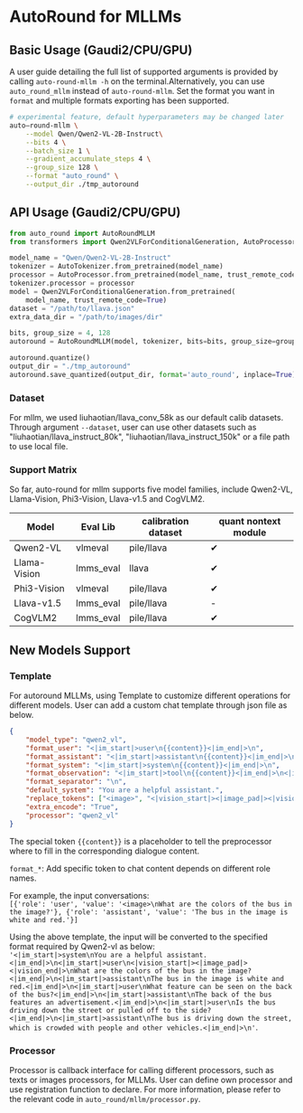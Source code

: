# AutoRound for MLLMs
## Basic Usage (Gaudi2/CPU/GPU)
A user guide detailing the full list of supported arguments is provided by calling ```auto-round-mllm -h``` on the terminal.Alternatively, you can use ```auto_round_mllm``` instead of ```auto-round-mllm```. Set the format you want in `format` and
multiple formats exporting has been supported.

```bash
# experimental feature, default hyperparameters may be changed later
auto—round-mllm \
    --model Qwen/Qwen2-VL-2B-Instruct\
    --bits 4 \
    --batch_size 1 \
    --gradient_accumulate_steps 4 \
    --group_size 128 \
    --format "auto_round" \
    --output_dir ./tmp_autoround
```
## API Usage (Gaudi2/CPU/GPU)
```python
from auto_round import AutoRoundMLLM
from transformers import Qwen2VLForConditionalGeneration, AutoProcessor, AutoTokenizer

model_name = "Qwen/Qwen2-VL-2B-Instruct"
tokenizer = AutoTokenizer.from_pretrained(model_name)
processor = AutoProcessor.from_pretrained(model_name, trust_remote_code=trust_remote_code)
tokenizer.processor = processor
model = Qwen2VLForConditionalGeneration.from_pretrained(
    model_name, trust_remote_code=True) 
dataset = "/path/to/llava.json"
extra_data_dir = "/path/to/images/dir" 

bits, group_size = 4, 128
autoround = AutoRoundMLLM(model, tokenizer, bits=bits, group_size=group_size, dataset=dataset, extra_data_dir=extra_data_dir)

autoround.quantize()
output_dir = "./tmp_autoround"
autoround.save_quantized(output_dir, format='auto_round', inplace=True)
```

### Dataset
For mllm, we used liuhaotian/llava_conv_58k as our default calib datasets. Through argument ```--dataset```, user can use other datasets such as "liuhaotian/llava_instruct_80k", "liuhaotian/llava_instruct_150k" or a file path to use local file.

### Support Matrix
So far, auto-round for mllm supports five model families, include Qwen2-VL, Llama-Vision, Phi3-Vision, Llava-v1.5 and CogVLM2.

|Model          |Eval Lib   |calibration dataset|quant nontext module|
|---------------|-----------|-------------------|--------------------|
|Qwen2-VL       |vlmeval    |pile/llava         |✔                   |
|Llama-Vision   |lmms_eval  |llava              |✔                   |
|Phi3-Vision    |vlmeval    |pile/llava         |✔                   |
|Llava-v1.5     |lmms_eval  |pile/llava         |-                   |
|CogVLM2        |lmms_eval  |pile/llava         |✔                   |

## New Models Support
### Template
For autoround MLLMs, using Template to customize different operations for different models. User can add a custom chat template through json file as below.
```json
{
    "model_type": "qwen2_vl",
    "format_user": "<|im_start|>user\n{{content}}<|im_end|>\n",
    "format_assistant": "<|im_start|>assistant\n{{content}}<|im_end|>\n",
    "format_system": "<|im_start|>system\n{{content}}<|im_end|>\n",
    "format_observation": "<|im_start|>tool\n{{content}}<|im_end|>\n<|im_start|>assistant\n",
    "format_separator": "\n",
    "default_system": "You are a helpful assistant.",
    "replace_tokens": ["<image>", "<|vision_start|><|image_pad|><|vision_end|>"],
    "extra_encode": "True",
    "processor": "qwen2_vl" 
}
```
The special token ```{{content}}``` is a placeholder to tell the preprocessor where to fill in the corresponding dialogue content.

```format_*```: Add specific token to chat content depends on different role names.

For example, the input conversations:<br>
 ```[{'role': 'user', 'value': '<image>\nWhat are the colors of the bus in the image?'}, {'role': 'assistant', 'value': 'The bus in the image is white and red.'}]```

Using the above template, the input will be converted to the specified format required by Qwen2-vl as below: <br>
 ```'<|im_start|>system\nYou are a helpful assistant.<|im_end|>\n<|im_start|>user\n<|vision_start|><|image_pad|><|vision_end|>\nWhat are the colors of the bus in the image?<|im_end|>\n<|im_start|>assistant\nThe bus in the image is white and red.<|im_end|>\n<|im_start|>user\nWhat feature can be seen on the back of the bus?<|im_end|>\n<|im_start|>assistant\nThe back of the bus features an advertisement.<|im_end|>\n<|im_start|>user\nIs the bus driving down the street or pulled off to the side?<|im_end|>\n<|im_start|>assistant\nThe bus is driving down the street, which is crowded with people and other vehicles.<|im_end|>\n'```.

### Processor
Processor is callback interface for calling different processors, such as texts or images processors, for MLLMs. User can define own processor and use registration function to declare. For more information, please refer to the relevant code in ```auto_round/mllm/processor.py```.